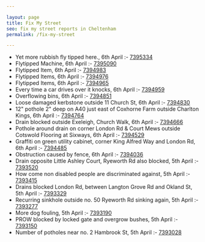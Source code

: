 ```yaml
---

layout: page
title: Fix My Street
seo: fix my street reports in Cheltenham
permalink: /fix-my-street

---
```


<!-- fix_marker starts -->

- Yet more rubbish fly tipped here., 6th April :- [7395334](https://www.fixmystreet.com/report/7395334)
- Flytipped Machine, 6th April :- [7395090](https://www.fixmystreet.com/report/7395090)
- Flytipped Item, 6th April :- [7394983](https://www.fixmystreet.com/report/7394983)
- Flytipped Items, 6th April :- [7394976](https://www.fixmystreet.com/report/7394976)
- Flytipped Items, 6th April :- [7394965](https://www.fixmystreet.com/report/7394965)
- Every time a car drives over it knocks, 6th April :- [7394959](https://www.fixmystreet.com/report/7394959)
- Overflowing bins, 6th April :- [7394851](https://www.fixmystreet.com/report/7394851)
- Loose damaged kerbstone outside 11 Church St, 6th April :- [7394830](https://www.fixmystreet.com/report/7394830)
- 12" pothole 2" deep on A40 just east of Coxhorne Farm outside Charlton Kings, 6th April :- [7394764](https://www.fixmystreet.com/report/7394764)
- Drain blocked outside Exeleigh, Church Walk, 6th April :- [7394666](https://www.fixmystreet.com/report/7394666)
- Pothole around drain on corner London Rd & Court Mews outside Cotswold Flooring at Sixways, 6th April :- [7394529](https://www.fixmystreet.com/report/7394529)
- Graffiti on green utility cabinet, corner King Alfred Way and London Rd, 6th April :- [7394485](https://www.fixmystreet.com/report/7394485)
- Obstruction caused by fence, 6th April :- [7394036](https://www.fixmystreet.com/report/7394036)
- Drain opposite Little Ashley Court, Ryeworth Rd also blocked, 5th April :- [7393520](https://www.fixmystreet.com/report/7393520)
- How come non disabled people are discriminated against, 5th April :- [7393415](https://www.fixmystreet.com/report/7393415)
- Drains blocked London Rd, between Langton Grove Rd and Okland St, 5th April :- [7393329](https://www.fixmystreet.com/report/7393329)
- Recurring sinkhole outside no. 50 Ryeworth Rd sinking again, 5th April :- [7393277](https://www.fixmystreet.com/report/7393277)
- More dog fouling, 5th April :- [7393190](https://www.fixmystreet.com/report/7393190)
- PROW blocked by locked gate and overgrow bushes, 5th April :- [7393150](https://www.fixmystreet.com/report/7393150)
- Number of potholes near no. 2 Hambrook St, 5th April :- [7393028](https://www.fixmystreet.com/report/7393028)

<!-- fix_marker ends -->